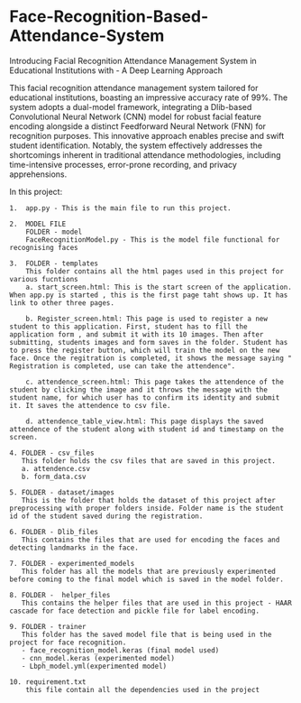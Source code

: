 # Face-Recognition-Based-Attendance-System

Introducing Facial Recognition Attendance Management System in Educational Institutions
with - A Deep Learning Approach

This facial recognition attendance management system tailored for educational institutions, boasting an impressive accuracy rate of 99%. The system adopts a dual-model framework, integrating a Dlib-based Convolutional Neural Network (CNN) model for robust facial feature encoding alongside a distinct Feedforward Neural Network (FNN) for recognition purposes. This innovative approach enables precise and swift student identification. Notably, the system effectively addresses the shortcomings inherent in traditional attendance methodologies, including time-intensive processes, error-prone recording, and privacy apprehensions.


In this project:

    1.  app.py - This is the main file to run this project.

    2.  MODEL FILE
        FOLDER - model
        FaceRecognitionModel.py - This is the model file functional for recognising faces

    3.  FOLDER - templates
        This folder contains all the html pages used in this project for various fucntions
        a. start_screen.html: This is the start screen of the application. When app.py is started , this is the first page taht shows up. It has link to other three pages.

        b. Register_screen.html: This page is used to register a new student to this application. First, student has to fill the application form , and submit it with its 10 images. Then after submitting, students images and form saves in the folder. Student has to press the register button, which will train the model on the new face. Once the regitration is completed, it shows the message saying " Registration is completed, use can take the attendence".

        c. attendence_screen.html: This page takes the attendence of the student by clicking the image and it throws the message with the student name, for which user has to confirm its identity and submit it. It saves the attendence to csv file.

        d. attendence_table_view.html: This page displays the saved attendence of the student along with student id and timestamp on the screen.

    4. FOLDER - csv_files
       This folder holds the csv files that are saved in this project.
       a. attendence.csv
       b. form_data.csv
    
    5. FOLDER - dataset/images
       This is the folder that holds the dataset of this project after preprocessing with proper folders inside. Folder name is the student id of the student saved during the registration.

    6. FOLDER - Dlib_files
       This contains the files that are used for encoding the faces and detecting landmarks in the face.

    7. FOLDER - experimented_models
       This folder has all the models that are previously experimented before coming to the final model which is saved in the model folder.

    8. FOLDER -  helper_files
       This contains the helper files that are used in this project - HAAR cascade for face detection and pickle file for label encoding.

    9. FOLDER - trainer
       This folder has the saved model file that is being used in the project for face recognition.
       - face_recognition_model.keras (final model used)
       - cnn_model.keras (experimented model)
       - Lbph_model.yml(experimented model)

    10. requirement.txt
        this file contain all the dependencies used in the project


    

    
    
    

